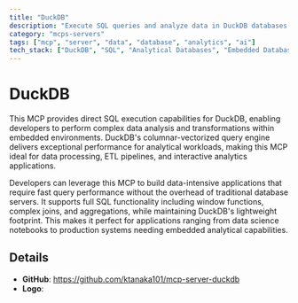 ```yaml
---
title: "DuckDB"
description: "Execute SQL queries and analyze data in DuckDB databases with high-performance embedded analytics."
category: "mcps-servers"
tags: ["mcp", "server", "data", "database", "analytics", "ai"]
tech_stack: ["DuckDB", "SQL", "Analytical Databases", "Embedded Databases", "Data Processing"]
---
```


# DuckDB

This MCP provides direct SQL execution capabilities for DuckDB, enabling developers to perform complex data analysis and transformations within embedded environments. DuckDB's columnar-vectorized query engine delivers exceptional performance for analytical workloads, making this MCP ideal for data processing, ETL pipelines, and interactive analytics applications.

Developers can leverage this MCP to build data-intensive applications that require fast query performance without the overhead of traditional database servers. It supports full SQL functionality including window functions, complex joins, and aggregations, while maintaining DuckDB's lightweight footprint. This makes it perfect for applications ranging from data science notebooks to production systems needing embedded analytical capabilities.

## Details

- **GitHub**: https://github.com/ktanaka101/mcp-server-duckdb
- **Logo**: 
